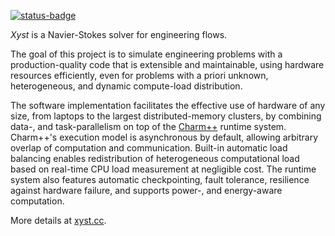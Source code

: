 [![status-badge](https://ci.codeberg.org/api/badges/xyst/xyst/status.svg)](https://ci.codeberg.org/xyst/xyst)

_Xyst_ is a Navier-Stokes solver for engineering flows.

The goal of this project is to simulate engineering problems with a
production-quality code that is extensible and maintainable, using hardware
resources efficiently, even for problems with a priori unknown, heterogeneous,
and dynamic compute-load distribution.

The software implementation facilitates the effective use of hardware of any
size, from laptops to the largest distributed-memory clusters, by combining
data-, and task-parallelism on top of the [Charm++](http://charmplusplus.org)
runtime system. Charm++'s execution model is asynchronous by default, allowing
arbitrary overlap of computation and communication. Built-in automatic load
balancing enables redistribution of heterogeneous computational load based on
real-time CPU load measurement at negligible cost. The runtime system also
features automatic checkpointing, fault tolerance, resilience against hardware
failure, and supports power-, and energy-aware computation.

More details at [xyst.cc](https://xyst.cc).
